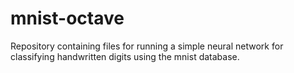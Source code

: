 # mnist-octave
Repository containing files for running a simple neural network for classifying handwritten digits using the mnist database.

